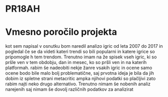 # PR18AH
# Vmesno poročilo projekta
kot sem napisal v osnutku bom naredil analizo igric od leta 2007 do 2017 in pogledal če se da videti kateri trendi so bili popularni in 
katere igrice so pripomogle h tem trendom. Trenutno imam na že spisek vseh igric, ki so pršle ven v tem obdobju, dan in mesec, ko so pršli ven in na katerih platformah. rabim še nadeobiti nekje žanre vsakih igric in ocene samo ocene bodo bile malo bolj problematične, saj prvotna ideja je bila da jih dobim iz spletne strani metacritic ampka njihovi podatki so plačljivi zato rabim najti neko drugo alternativo. Trenutno nimam še nobenih analiz narejenih saj nimam še dovolj različnih podatkov za analizirat

